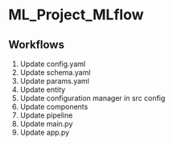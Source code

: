 # ML_Project_MLflow

## Workflows

1. Update config.yaml
2. Update schema.yaml
3. Update params.yaml
4. Update entity
5. Update configuration manager in src config
6. Update components
7. Update pipeline
8. Update main.py
9. Update app.py